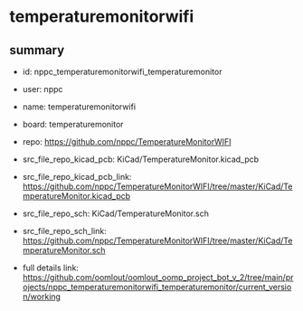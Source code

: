 # temperaturemonitorwifi
 
## summary 
* id: nppc_temperaturemonitorwifi_temperaturemonitor
* user: nppc
* name: temperaturemonitorwifi
* board: temperaturemonitor
* repo: https://github.com/nppc/TemperatureMonitorWIFI
* src_file_repo_kicad_pcb: KiCad/TemperatureMonitor.kicad_pcb
* src_file_repo_kicad_pcb_link: https://github.com/nppc/TemperatureMonitorWIFI/tree/master/KiCad/TemperatureMonitor.kicad_pcb


* src_file_repo_sch: KiCad/TemperatureMonitor.sch
* src_file_repo_sch_link: https://github.com/nppc/TemperatureMonitorWIFI/tree/master/KiCad/TemperatureMonitor.sch
* full details link: https://github.com/oomlout/oomlout_oomp_project_bot_v_2/tree/main/projects/nppc_temperaturemonitorwifi_temperaturemonitor/current_version/working  







